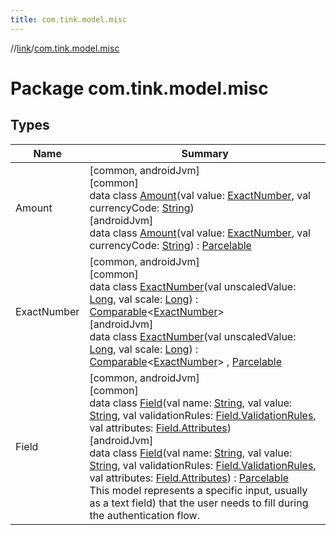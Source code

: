 ```yaml
---
title: com.tink.model.misc
---
```

//[link](../../index.html)/[com.tink.model.misc](index.html)



# Package com.tink.model.misc



## Types


| Name | Summary |
|---|---|
| Amount | [common, androidJvm]<br>[common]<br>data class [Amount]([common]-amount/index.html)(val value: [ExactNumber]([common]-exact-number/index.html), val currencyCode: [String](https://kotlinlang.org/api/latest/jvm/stdlib/kotlin/-string/index.html))<br>[androidJvm]<br>data class [Amount]([android-jvm]-amount/index.html)(val value: [ExactNumber]([android-jvm]-exact-number/index.html), val currencyCode: [String](https://kotlinlang.org/api/latest/jvm/stdlib/kotlin/-string/index.html)) : [Parcelable](https://developer.android.com/reference/kotlin/android/os/Parcelable.html) |
| ExactNumber | [common, androidJvm]<br>[common]<br>data class [ExactNumber]([common]-exact-number/index.html)(val unscaledValue: [Long](https://kotlinlang.org/api/latest/jvm/stdlib/kotlin/-long/index.html), val scale: [Long](https://kotlinlang.org/api/latest/jvm/stdlib/kotlin/-long/index.html)) : [Comparable](https://kotlinlang.org/api/latest/jvm/stdlib/kotlin/-comparable/index.html)&lt;[ExactNumber]([common]-exact-number/index.html)&gt; <br>[androidJvm]<br>data class [ExactNumber]([android-jvm]-exact-number/index.html)(val unscaledValue: [Long](https://kotlinlang.org/api/latest/jvm/stdlib/kotlin/-long/index.html), val scale: [Long](https://kotlinlang.org/api/latest/jvm/stdlib/kotlin/-long/index.html)) : [Comparable](https://kotlinlang.org/api/latest/jvm/stdlib/kotlin/-comparable/index.html)&lt;[ExactNumber]([android-jvm]-exact-number/index.html)&gt; , [Parcelable](https://developer.android.com/reference/kotlin/android/os/Parcelable.html) |
| Field | [common, androidJvm]<br>[common]<br>data class [Field]([common]-field/index.html)(val name: [String](https://kotlinlang.org/api/latest/jvm/stdlib/kotlin/-string/index.html), val value: [String](https://kotlinlang.org/api/latest/jvm/stdlib/kotlin/-string/index.html), val validationRules: [Field.ValidationRules]([common]-field/-validation-rules/index.html), val attributes: [Field.Attributes]([common]-field/-attributes/index.html))<br>[androidJvm]<br>data class [Field]([android-jvm]-field/index.html)(val name: [String](https://kotlinlang.org/api/latest/jvm/stdlib/kotlin/-string/index.html), val value: [String](https://kotlinlang.org/api/latest/jvm/stdlib/kotlin/-string/index.html), val validationRules: [Field.ValidationRules]([android-jvm]-field/-validation-rules/index.html), val attributes: [Field.Attributes]([android-jvm]-field/-attributes/index.html)) : [Parcelable](https://developer.android.com/reference/kotlin/android/os/Parcelable.html)<br>This model represents a specific input, usually as a text field) that the user needs to fill during the authentication flow. |

